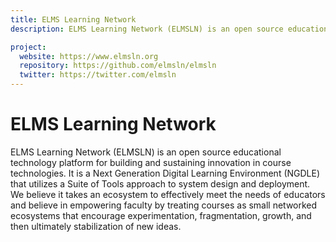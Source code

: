 ```yaml
---
title: ELMS Learning Network
description: ELMS Learning Network (ELMSLN) is an open source educational technology platform for building and sustaining innovation in course technologies. It is a Next Generation Digital Learning Environment (NGDLE) that utilizes a Suite of Tools approach to system design and deployment. We believe it takes an ecosystem to effectively meet the needs of educators and believe in empowering faculty by treating courses as small networked ecosystems that encourage experimentation, fragmentation, growth, and then ultimately stabilization of new ideas.

project:
  website: https://www.elmsln.org
  repository: https://github.com/elmsln/elmsln
  twitter: https://twitter.com/elmsln
---
```


# ELMS Learning Network

ELMS Learning Network (ELMSLN) is an open source educational technology platform for building and sustaining innovation in course technologies. It is a Next Generation Digital Learning Environment (NGDLE) that utilizes a Suite of Tools approach to system design and deployment. We believe it takes an ecosystem to effectively meet the needs of educators and believe in empowering faculty by treating courses as small networked ecosystems that encourage experimentation, fragmentation, growth, and then ultimately stabilization of new ideas.
